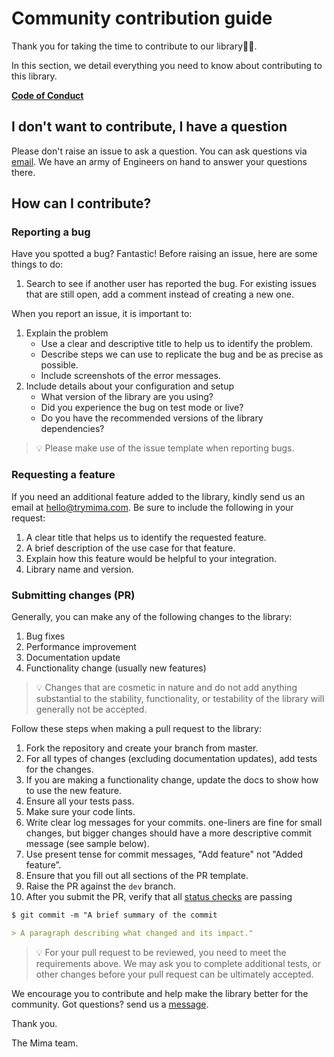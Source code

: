 # Community contribution guide

Thank you for taking the time to contribute to our library🙌🏾.

In this section, we detail everything you need to know about contributing to this library.

**[Code of Conduct](https://github.com/probot/template/blob/master/CODE_OF_CONDUCT.md)**

## **I don't want to contribute, I have a question**

Please don't raise an issue to ask a question. You can ask questions via [email](mailto:hello@trymima.com). We have an army of Engineers on hand to answer your questions there.

## How can I contribute?

### Reporting a bug

Have you spotted a bug? Fantastic! Before raising an issue, here are some things to do:

1. Search to see if another user has reported the bug. For existing issues that are still open, add a comment instead of creating a new one.

When you report an issue, it is important to:

1. Explain the problem
   - Use a clear and descriptive title to help us to identify the problem.
   - Describe steps we can use to replicate the bug and be as precise as possible.
   - Include screenshots of the error messages.
2. Include details about your configuration and setup
   - What version of the library are you using?
   - Did you experience the bug on test mode or live?
   - Do you have the recommended versions of the library dependencies?

> 💡 Please make use of the issue template when reporting bugs.

### Requesting a feature

If you need an additional feature added to the library, kindly send us an email at hello@trymima.com. Be sure to include the following in your request:

1. A clear title that helps us to identify the requested feature.
2. A brief description of the use case for that feature.
3. Explain how this feature would be helpful to your integration.
4. Library name and version.

### Submitting changes (PR)

Generally, you can make any of the following changes to the library:

1. Bug fixes
2. Performance improvement
3. Documentation update
4. Functionality change (usually new features)

> 💡 Changes that are cosmetic in nature and do not add anything substantial to the stability, functionality, or testability of the library will generally not be accepted.

Follow these steps when making a pull request to the library:

1. Fork the repository and create your branch from master.
2. For all types of changes (excluding documentation updates), add tests for the changes.
3. If you are making a functionality change, update the docs to show how to use the new feature.
4. Ensure all your tests pass.
5. Make sure your code lints.
6. Write clear log messages for your commits. one-liners are fine for small changes, but bigger changes should have a more descriptive commit message (see sample below).
7. Use present tense for commit messages, "Add feature" not "Added feature”.
8. Ensure that you fill out all sections of the PR template.
9. Raise the PR against the `dev` branch.
10. After you submit the PR, verify that all [status checks](https://docs.github.com/en/pull-requests/collaborating-with-pull-requests/collaborating-on-repositories-with-code-quality-features/about-status-checks) are passing

```markdown
$ git commit -m "A brief summary of the commit

> A paragraph describing what changed and its impact."
```

> 💡 For your pull request to be reviewed, you need to meet the requirements above. We may ask you to complete additional tests, or other changes before your pull request can be ultimately accepted.

We encourage you to contribute and help make the library better for the community. Got questions? send us a [message](mailto:hello@trymima.com).

Thank you.

The Mima team.
